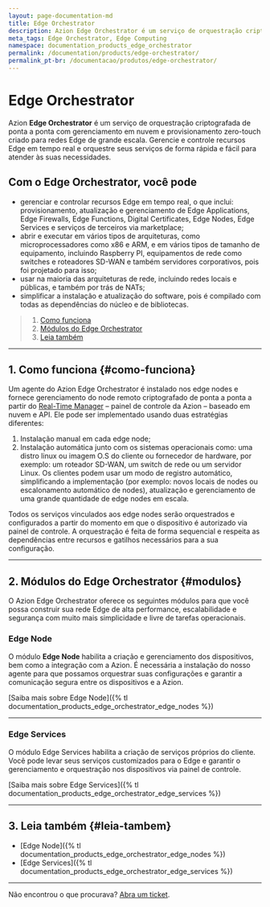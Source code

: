 ```yaml
---
layout: page-documentation-md
title: Edge Orchestrator
description: Azion Edge Orchestrator é um serviço de orquestração criptografada de ponta a ponta com gerenciamento em nuvem e provisionamento zero-touch, criado para redes Edge de grande escala
meta_tags: Edge Orchestrator, Edge Computing
namespace: documentation_products_edge_orchestrator
permalink: /documentation/products/edge-orchestrator/
permalink_pt-br: /documentacao/produtos/edge-orchestrator/
---
```


# Edge Orchestrator

Azion **Edge Orchestrator** é um serviço de orquestração criptografada de ponta a ponta com gerenciamento em nuvem e provisionamento zero-touch criado para redes Edge de grande escala. Gerencie e controle recursos Edge em tempo real e orquestre seus serviços de forma rápida e fácil para atender às suas necessidades.

## Com o Edge Orchestrator, você pode

- gerenciar e controlar recursos Edge em tempo real, o que inclui: provisionamento, atualização e gerenciamento de Edge Applications, Edge Firewalls, Edge Functions, Digital Certificates, Edge Nodes, Edge Services e serviços de terceiros via marketplace;
- abrir e executar em vários tipos de arquiteturas, como microprocessadores como x86 e ARM, e em vários tipos de tamanho de equipamento, incluindo Raspberry PI, equipamentos de rede como switches e roteadores SD-WAN e também servidores corporativos, pois foi projetado para isso;
- usar na maioria das arquiteturas de rede, incluindo redes locais e públicas, e também por trás de NATs;
- simplificar a instalação e atualização do software, pois é compilado com todas as dependências do núcleo e de bibliotecas.

> 1. [Como funciona](#como-funciona)
> 2. [Módulos do Edge Orchestrator](#modulos)
> 3. [Leia também](#leia-tambem)

---

## 1. Como funciona {#como-funciona}

Um agente do Azion Edge Orchestrator é instalado nos edge nodes e fornece gerenciamento do node remoto criptografado de ponta a ponta a partir do [Real-Time Manager](https://manager.azion.com/) – painel de controle da Azion – baseado em nuvem e API. Ele pode ser implementado usando duas estratégias diferentes:

1. Instalação manual em cada edge node;
2. Instalação automática junto com os sistemas operacionais como: uma distro linux ou imagem O.S do cliente ou fornecedor de hardware, por exemplo: um roteador SD-WAN, um switch de rede ou um servidor Linux. Os clientes podem usar um modo de registro automático, simplificando a implementação (por exemplo: novos locais de nodes ou escalonamento automático de nodes), atualização e gerenciamento de uma grande quantidade de edge nodes em escala.

Todos os serviços vinculados aos edge nodes serão orquestrados e configurados a partir do momento em que o dispositivo é autorizado via painel de controle. A orquestração é feita de forma sequencial e respeita as dependências entre recursos e gatilhos necessários para a sua configuração.

---

## 2. Módulos do Edge Orchestrator {#modulos}

O Azion Edge Orchestrator oferece os seguintes módulos para que você possa construir sua rede Edge de alta performance, escalabilidade e segurança com muito mais simplicidade e livre de tarefas operacionais.

### Edge Node

O módulo **Edge Node** habilita a criação e gerenciamento dos dispositivos, bem como a integração com a Azion. É necessária a instalação do nosso agente para que possamos orquestrar suas configurações e garantir a comunicação segura entre os dispositivos e a Azion.

[Saiba mais sobre Edge Node]({% tl documentation_products_edge_orchestrator_edge_nodes %})

---

### Edge Services

O módulo Edge Services habilita a criação de serviços próprios do cliente. Você pode levar seus serviços customizados para o Edge e garantir o gerenciamento e orquestração nos dispositivos via painel de controle.

[Saiba mais sobre Edge Services]({% tl documentation_products_edge_orchestrator_edge_services %})

---

## 3. Leia também {#leia-tambem}

* [Edge Node]({% tl documentation_products_edge_orchestrator_edge_nodes %})
* [Edge Services]({% tl documentation_products_edge_orchestrator_edge_services %})

---

Não encontrou o que procurava? [Abra um ticket](https://tickets.azion.com/pt-BR/support/login/).
